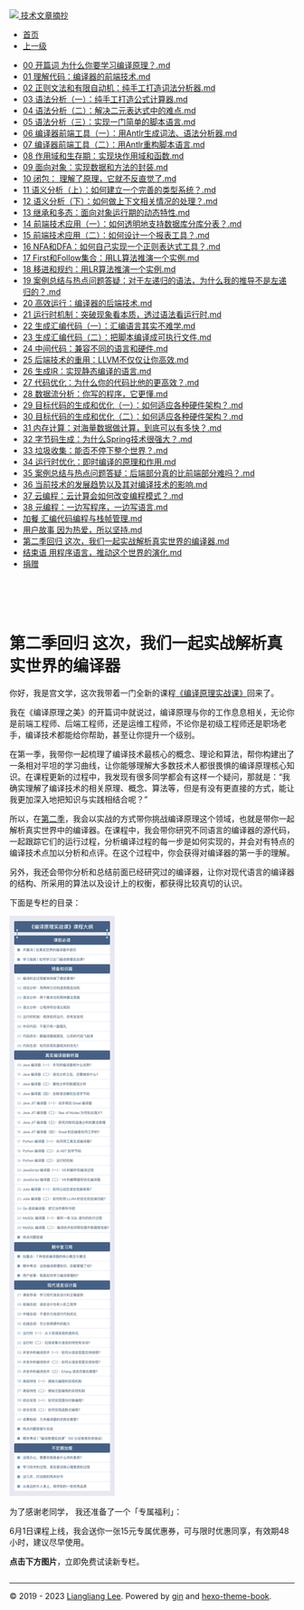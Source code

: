 <!DOCTYPE html>

<html xmlns="http://www.w3.org/1999/xhtml">
<head>
<head>
<meta content="text/html; charset=utf-8" http-equiv="Content-Type"/>
<meta content="width=device-width, initial-scale=1, maximum-scale=1.0, user-scalable=no" name="viewport"/>
<meta content="zh-cn" http-equiv="content-language"/>
<meta content="第二季回归 这次，我们一起实战解析真实世界的编译器" name="description"/>
<link href="/static/favicon.png" rel="icon"/>
<title>第二季回归 这次，我们一起实战解析真实世界的编译器 </title>
<link href="/static/index.css" rel="stylesheet"/>
<link href="/static/highlight.min.css" rel="stylesheet"/>
<script src="/static/highlight.min.js"></script>
<meta content="Hexo 4.2.0" name="generator"/>

</head>
<body>
<div class="book-container">
<div class="book-sidebar">
<div class="book-brand">
<a href="/">
<img src="/static/favicon.png"/>
<span>技术文章摘抄</span>
</a>
</div>
<div class="book-menu uncollapsible">
<ul class="uncollapsible">
<li><a class="current-tab" href="/">首页</a></li>
<li><a href="../">上一级</a></li>
</ul>
<ul class="uncollapsible">
<li>
<a class="menu-item" href="/%e4%b8%93%e6%a0%8f/%e7%bc%96%e8%af%91%e5%8e%9f%e7%90%86%e4%b9%8b%e7%be%8e/00%20%e5%bc%80%e7%af%87%e8%af%8d%20%e4%b8%ba%e4%bb%80%e4%b9%88%e4%bd%a0%e8%a6%81%e5%ad%a6%e4%b9%a0%e7%bc%96%e8%af%91%e5%8e%9f%e7%90%86%ef%bc%9f.md" id="00 开篇词 为什么你要学习编译原理？.md">00 开篇词 为什么你要学习编译原理？.md</a>
</li>
<li>
<a class="menu-item" href="/%e4%b8%93%e6%a0%8f/%e7%bc%96%e8%af%91%e5%8e%9f%e7%90%86%e4%b9%8b%e7%be%8e/01%20%e7%90%86%e8%a7%a3%e4%bb%a3%e7%a0%81%ef%bc%9a%e7%bc%96%e8%af%91%e5%99%a8%e7%9a%84%e5%89%8d%e7%ab%af%e6%8a%80%e6%9c%af.md" id="01 理解代码：编译器的前端技术.md">01 理解代码：编译器的前端技术.md</a>
</li>
<li>
<a class="menu-item" href="/%e4%b8%93%e6%a0%8f/%e7%bc%96%e8%af%91%e5%8e%9f%e7%90%86%e4%b9%8b%e7%be%8e/02%20%e6%ad%a3%e5%88%99%e6%96%87%e6%b3%95%e5%92%8c%e6%9c%89%e9%99%90%e8%87%aa%e5%8a%a8%e6%9c%ba%ef%bc%9a%e7%ba%af%e6%89%8b%e5%b7%a5%e6%89%93%e9%80%a0%e8%af%8d%e6%b3%95%e5%88%86%e6%9e%90%e5%99%a8.md" id="02 正则文法和有限自动机：纯手工打造词法分析器.md">02 正则文法和有限自动机：纯手工打造词法分析器.md</a>
</li>
<li>
<a class="menu-item" href="/%e4%b8%93%e6%a0%8f/%e7%bc%96%e8%af%91%e5%8e%9f%e7%90%86%e4%b9%8b%e7%be%8e/03%20%e8%af%ad%e6%b3%95%e5%88%86%e6%9e%90%ef%bc%88%e4%b8%80%ef%bc%89%ef%bc%9a%e7%ba%af%e6%89%8b%e5%b7%a5%e6%89%93%e9%80%a0%e5%85%ac%e5%bc%8f%e8%ae%a1%e7%ae%97%e5%99%a8.md" id="03 语法分析（一）：纯手工打造公式计算器.md">03 语法分析（一）：纯手工打造公式计算器.md</a>
</li>
<li>
<a class="menu-item" href="/%e4%b8%93%e6%a0%8f/%e7%bc%96%e8%af%91%e5%8e%9f%e7%90%86%e4%b9%8b%e7%be%8e/04%20%e8%af%ad%e6%b3%95%e5%88%86%e6%9e%90%ef%bc%88%e4%ba%8c%ef%bc%89%ef%bc%9a%e8%a7%a3%e5%86%b3%e4%ba%8c%e5%85%83%e8%a1%a8%e8%be%be%e5%bc%8f%e4%b8%ad%e7%9a%84%e9%9a%be%e7%82%b9.md" id="04 语法分析（二）：解决二元表达式中的难点.md">04 语法分析（二）：解决二元表达式中的难点.md</a>
</li>
<li>
<a class="menu-item" href="/%e4%b8%93%e6%a0%8f/%e7%bc%96%e8%af%91%e5%8e%9f%e7%90%86%e4%b9%8b%e7%be%8e/05%20%e8%af%ad%e6%b3%95%e5%88%86%e6%9e%90%ef%bc%88%e4%b8%89%ef%bc%89%ef%bc%9a%e5%ae%9e%e7%8e%b0%e4%b8%80%e9%97%a8%e7%ae%80%e5%8d%95%e7%9a%84%e8%84%9a%e6%9c%ac%e8%af%ad%e8%a8%80.md" id="05 语法分析（三）：实现一门简单的脚本语言.md">05 语法分析（三）：实现一门简单的脚本语言.md</a>
</li>
<li>
<a class="menu-item" href="/%e4%b8%93%e6%a0%8f/%e7%bc%96%e8%af%91%e5%8e%9f%e7%90%86%e4%b9%8b%e7%be%8e/06%20%e7%bc%96%e8%af%91%e5%99%a8%e5%89%8d%e7%ab%af%e5%b7%a5%e5%85%b7%ef%bc%88%e4%b8%80%ef%bc%89%ef%bc%9a%e7%94%a8Antlr%e7%94%9f%e6%88%90%e8%af%8d%e6%b3%95%e3%80%81%e8%af%ad%e6%b3%95%e5%88%86%e6%9e%90%e5%99%a8.md" id="06 编译器前端工具（一）：用Antlr生成词法、语法分析器.md">06 编译器前端工具（一）：用Antlr生成词法、语法分析器.md</a>
</li>
<li>
<a class="menu-item" href="/%e4%b8%93%e6%a0%8f/%e7%bc%96%e8%af%91%e5%8e%9f%e7%90%86%e4%b9%8b%e7%be%8e/07%20%e7%bc%96%e8%af%91%e5%99%a8%e5%89%8d%e7%ab%af%e5%b7%a5%e5%85%b7%ef%bc%88%e4%ba%8c%ef%bc%89%ef%bc%9a%e7%94%a8Antlr%e9%87%8d%e6%9e%84%e8%84%9a%e6%9c%ac%e8%af%ad%e8%a8%80.md" id="07 编译器前端工具（二）：用Antlr重构脚本语言.md">07 编译器前端工具（二）：用Antlr重构脚本语言.md</a>
</li>
<li>
<a class="menu-item" href="/%e4%b8%93%e6%a0%8f/%e7%bc%96%e8%af%91%e5%8e%9f%e7%90%86%e4%b9%8b%e7%be%8e/08%20%e4%bd%9c%e7%94%a8%e5%9f%9f%e5%92%8c%e7%94%9f%e5%ad%98%e6%9c%9f%ef%bc%9a%e5%ae%9e%e7%8e%b0%e5%9d%97%e4%bd%9c%e7%94%a8%e5%9f%9f%e5%92%8c%e5%87%bd%e6%95%b0.md" id="08 作用域和生存期：实现块作用域和函数.md">08 作用域和生存期：实现块作用域和函数.md</a>
</li>
<li>
<a class="menu-item" href="/%e4%b8%93%e6%a0%8f/%e7%bc%96%e8%af%91%e5%8e%9f%e7%90%86%e4%b9%8b%e7%be%8e/09%20%e9%9d%a2%e5%90%91%e5%af%b9%e8%b1%a1%ef%bc%9a%e5%ae%9e%e7%8e%b0%e6%95%b0%e6%8d%ae%e5%92%8c%e6%96%b9%e6%b3%95%e7%9a%84%e5%b0%81%e8%a3%85.md" id="09 面向对象：实现数据和方法的封装.md">09 面向对象：实现数据和方法的封装.md</a>
</li>
<li>
<a class="menu-item" href="/%e4%b8%93%e6%a0%8f/%e7%bc%96%e8%af%91%e5%8e%9f%e7%90%86%e4%b9%8b%e7%be%8e/10%20%e9%97%ad%e5%8c%85%ef%bc%9a%20%e7%90%86%e8%a7%a3%e4%ba%86%e5%8e%9f%e7%90%86%ef%bc%8c%e5%ae%83%e5%b0%b1%e4%b8%8d%e5%8f%8d%e7%9b%b4%e8%a7%89%e4%ba%86.md" id="10 闭包： 理解了原理，它就不反直觉了.md">10 闭包： 理解了原理，它就不反直觉了.md</a>
</li>
<li>
<a class="menu-item" href="/%e4%b8%93%e6%a0%8f/%e7%bc%96%e8%af%91%e5%8e%9f%e7%90%86%e4%b9%8b%e7%be%8e/11%20%e8%af%ad%e4%b9%89%e5%88%86%e6%9e%90%ef%bc%88%e4%b8%8a%ef%bc%89%ef%bc%9a%e5%a6%82%e4%bd%95%e5%bb%ba%e7%ab%8b%e4%b8%80%e4%b8%aa%e5%ae%8c%e5%96%84%e7%9a%84%e7%b1%bb%e5%9e%8b%e7%b3%bb%e7%bb%9f%ef%bc%9f.md" id="11 语义分析（上）：如何建立一个完善的类型系统？.md">11 语义分析（上）：如何建立一个完善的类型系统？.md</a>
</li>
<li>
<a class="menu-item" href="/%e4%b8%93%e6%a0%8f/%e7%bc%96%e8%af%91%e5%8e%9f%e7%90%86%e4%b9%8b%e7%be%8e/12%20%e8%af%ad%e4%b9%89%e5%88%86%e6%9e%90%ef%bc%88%e4%b8%8b%ef%bc%89%ef%bc%9a%e5%a6%82%e4%bd%95%e5%81%9a%e4%b8%8a%e4%b8%8b%e6%96%87%e7%9b%b8%e5%85%b3%e6%83%85%e5%86%b5%e7%9a%84%e5%a4%84%e7%90%86%ef%bc%9f.md" id="12 语义分析（下）：如何做上下文相关情况的处理？.md">12 语义分析（下）：如何做上下文相关情况的处理？.md</a>
</li>
<li>
<a class="menu-item" href="/%e4%b8%93%e6%a0%8f/%e7%bc%96%e8%af%91%e5%8e%9f%e7%90%86%e4%b9%8b%e7%be%8e/13%20%e7%bb%a7%e6%89%bf%e5%92%8c%e5%a4%9a%e6%80%81%ef%bc%9a%e9%9d%a2%e5%90%91%e5%af%b9%e8%b1%a1%e8%bf%90%e8%a1%8c%e6%9c%9f%e7%9a%84%e5%8a%a8%e6%80%81%e7%89%b9%e6%80%a7.md" id="13 继承和多态：面向对象运行期的动态特性.md">13 继承和多态：面向对象运行期的动态特性.md</a>
</li>
<li>
<a class="menu-item" href="/%e4%b8%93%e6%a0%8f/%e7%bc%96%e8%af%91%e5%8e%9f%e7%90%86%e4%b9%8b%e7%be%8e/14%20%e5%89%8d%e7%ab%af%e6%8a%80%e6%9c%af%e5%ba%94%e7%94%a8%ef%bc%88%e4%b8%80%ef%bc%89%ef%bc%9a%e5%a6%82%e4%bd%95%e9%80%8f%e6%98%8e%e5%9c%b0%e6%94%af%e6%8c%81%e6%95%b0%e6%8d%ae%e5%ba%93%e5%88%86%e5%ba%93%e5%88%86%e8%a1%a8%ef%bc%9f.md" id="14 前端技术应用（一）：如何透明地支持数据库分库分表？.md">14 前端技术应用（一）：如何透明地支持数据库分库分表？.md</a>
</li>
<li>
<a class="menu-item" href="/%e4%b8%93%e6%a0%8f/%e7%bc%96%e8%af%91%e5%8e%9f%e7%90%86%e4%b9%8b%e7%be%8e/15%20%e5%89%8d%e7%ab%af%e6%8a%80%e6%9c%af%e5%ba%94%e7%94%a8%ef%bc%88%e4%ba%8c%ef%bc%89%ef%bc%9a%e5%a6%82%e4%bd%95%e8%ae%be%e8%ae%a1%e4%b8%80%e4%b8%aa%e6%8a%a5%e8%a1%a8%e5%b7%a5%e5%85%b7%ef%bc%9f.md" id="15 前端技术应用（二）：如何设计一个报表工具？.md">15 前端技术应用（二）：如何设计一个报表工具？.md</a>
</li>
<li>
<a class="menu-item" href="/%e4%b8%93%e6%a0%8f/%e7%bc%96%e8%af%91%e5%8e%9f%e7%90%86%e4%b9%8b%e7%be%8e/16%20NFA%e5%92%8cDFA%ef%bc%9a%e5%a6%82%e4%bd%95%e8%87%aa%e5%b7%b1%e5%ae%9e%e7%8e%b0%e4%b8%80%e4%b8%aa%e6%ad%a3%e5%88%99%e8%a1%a8%e8%be%be%e5%bc%8f%e5%b7%a5%e5%85%b7%ef%bc%9f.md" id="16 NFA和DFA：如何自己实现一个正则表达式工具？.md">16 NFA和DFA：如何自己实现一个正则表达式工具？.md</a>
</li>
<li>
<a class="menu-item" href="/%e4%b8%93%e6%a0%8f/%e7%bc%96%e8%af%91%e5%8e%9f%e7%90%86%e4%b9%8b%e7%be%8e/17%20First%e5%92%8cFollow%e9%9b%86%e5%90%88%ef%bc%9a%e7%94%a8LL%e7%ae%97%e6%b3%95%e6%8e%a8%e6%bc%94%e4%b8%80%e4%b8%aa%e5%ae%9e%e4%be%8b.md" id="17 First和Follow集合：用LL算法推演一个实例.md">17 First和Follow集合：用LL算法推演一个实例.md</a>
</li>
<li>
<a class="menu-item" href="/%e4%b8%93%e6%a0%8f/%e7%bc%96%e8%af%91%e5%8e%9f%e7%90%86%e4%b9%8b%e7%be%8e/18%20%e7%a7%bb%e8%bf%9b%e5%92%8c%e8%a7%84%e7%ba%a6%ef%bc%9a%e7%94%a8LR%e7%ae%97%e6%b3%95%e6%8e%a8%e6%bc%94%e4%b8%80%e4%b8%aa%e5%ae%9e%e4%be%8b.md" id="18 移进和规约：用LR算法推演一个实例.md">18 移进和规约：用LR算法推演一个实例.md</a>
</li>
<li>
<a class="menu-item" href="/%e4%b8%93%e6%a0%8f/%e7%bc%96%e8%af%91%e5%8e%9f%e7%90%86%e4%b9%8b%e7%be%8e/19%20%e6%a1%88%e4%be%8b%e6%80%bb%e7%bb%93%e4%b8%8e%e7%83%ad%e7%82%b9%e9%97%ae%e9%a2%98%e7%ad%94%e7%96%91%ef%bc%9a%e5%af%b9%e4%ba%8e%e5%b7%a6%e9%80%92%e5%bd%92%e7%9a%84%e8%af%ad%e6%b3%95%ef%bc%8c%e4%b8%ba%e4%bb%80%e4%b9%88%e6%88%91%e7%9a%84%e6%8e%a8%e5%af%bc%e4%b8%8d%e6%98%af%e5%b7%a6%e9%80%92%e5%bd%92%e7%9a%84%ef%bc%9f.md" id="19 案例总结与热点问题答疑：对于左递归的语法，为什么我的推导不是左递归的？.md">19 案例总结与热点问题答疑：对于左递归的语法，为什么我的推导不是左递归的？.md</a>
</li>
<li>
<a class="menu-item" href="/%e4%b8%93%e6%a0%8f/%e7%bc%96%e8%af%91%e5%8e%9f%e7%90%86%e4%b9%8b%e7%be%8e/20%20%e9%ab%98%e6%95%88%e8%bf%90%e8%a1%8c%ef%bc%9a%e7%bc%96%e8%af%91%e5%99%a8%e7%9a%84%e5%90%8e%e7%ab%af%e6%8a%80%e6%9c%af.md" id="20 高效运行：编译器的后端技术.md">20 高效运行：编译器的后端技术.md</a>
</li>
<li>
<a class="menu-item" href="/%e4%b8%93%e6%a0%8f/%e7%bc%96%e8%af%91%e5%8e%9f%e7%90%86%e4%b9%8b%e7%be%8e/21%20%e8%bf%90%e8%a1%8c%e6%97%b6%e6%9c%ba%e5%88%b6%ef%bc%9a%e7%aa%81%e7%a0%b4%e7%8e%b0%e8%b1%a1%e7%9c%8b%e6%9c%ac%e8%b4%a8%ef%bc%8c%e9%80%8f%e8%bf%87%e8%af%ad%e6%b3%95%e7%9c%8b%e8%bf%90%e8%a1%8c%e6%97%b6.md" id="21 运行时机制：突破现象看本质，透过语法看运行时.md">21 运行时机制：突破现象看本质，透过语法看运行时.md</a>
</li>
<li>
<a class="menu-item" href="/%e4%b8%93%e6%a0%8f/%e7%bc%96%e8%af%91%e5%8e%9f%e7%90%86%e4%b9%8b%e7%be%8e/22%20%e7%94%9f%e6%88%90%e6%b1%87%e7%bc%96%e4%bb%a3%e7%a0%81%ef%bc%88%e4%b8%80%ef%bc%89%ef%bc%9a%e6%b1%87%e7%bc%96%e8%af%ad%e8%a8%80%e5%85%b6%e5%ae%9e%e4%b8%8d%e9%9a%be%e5%ad%a6.md" id="22 生成汇编代码（一）：汇编语言其实不难学.md">22 生成汇编代码（一）：汇编语言其实不难学.md</a>
</li>
<li>
<a class="menu-item" href="/%e4%b8%93%e6%a0%8f/%e7%bc%96%e8%af%91%e5%8e%9f%e7%90%86%e4%b9%8b%e7%be%8e/23%20%e7%94%9f%e6%88%90%e6%b1%87%e7%bc%96%e4%bb%a3%e7%a0%81%ef%bc%88%e4%ba%8c%ef%bc%89%ef%bc%9a%e6%8a%8a%e8%84%9a%e6%9c%ac%e7%bc%96%e8%af%91%e6%88%90%e5%8f%af%e6%89%a7%e8%a1%8c%e6%96%87%e4%bb%b6.md" id="23 生成汇编代码（二）：把脚本编译成可执行文件.md">23 生成汇编代码（二）：把脚本编译成可执行文件.md</a>
</li>
<li>
<a class="menu-item" href="/%e4%b8%93%e6%a0%8f/%e7%bc%96%e8%af%91%e5%8e%9f%e7%90%86%e4%b9%8b%e7%be%8e/24%20%e4%b8%ad%e9%97%b4%e4%bb%a3%e7%a0%81%ef%bc%9a%e5%85%bc%e5%ae%b9%e4%b8%8d%e5%90%8c%e7%9a%84%e8%af%ad%e8%a8%80%e5%92%8c%e7%a1%ac%e4%bb%b6.md" id="24 中间代码：兼容不同的语言和硬件.md">24 中间代码：兼容不同的语言和硬件.md</a>
</li>
<li>
<a class="menu-item" href="/%e4%b8%93%e6%a0%8f/%e7%bc%96%e8%af%91%e5%8e%9f%e7%90%86%e4%b9%8b%e7%be%8e/25%20%e5%90%8e%e7%ab%af%e6%8a%80%e6%9c%af%e7%9a%84%e9%87%8d%e7%94%a8%ef%bc%9aLLVM%e4%b8%8d%e4%bb%85%e4%bb%85%e8%ae%a9%e4%bd%a0%e9%ab%98%e6%95%88.md" id="25 后端技术的重用：LLVM不仅仅让你高效.md">25 后端技术的重用：LLVM不仅仅让你高效.md</a>
</li>
<li>
<a class="menu-item" href="/%e4%b8%93%e6%a0%8f/%e7%bc%96%e8%af%91%e5%8e%9f%e7%90%86%e4%b9%8b%e7%be%8e/26%20%e7%94%9f%e6%88%90IR%ef%bc%9a%e5%ae%9e%e7%8e%b0%e9%9d%99%e6%80%81%e7%bc%96%e8%af%91%e7%9a%84%e8%af%ad%e8%a8%80.md" id="26 生成IR：实现静态编译的语言.md">26 生成IR：实现静态编译的语言.md</a>
</li>
<li>
<a class="menu-item" href="/%e4%b8%93%e6%a0%8f/%e7%bc%96%e8%af%91%e5%8e%9f%e7%90%86%e4%b9%8b%e7%be%8e/27%20%e4%bb%a3%e7%a0%81%e4%bc%98%e5%8c%96%ef%bc%9a%e4%b8%ba%e4%bb%80%e4%b9%88%e4%bd%a0%e7%9a%84%e4%bb%a3%e7%a0%81%e6%af%94%e4%bb%96%e7%9a%84%e6%9b%b4%e9%ab%98%e6%95%88%ef%bc%9f.md" id="27 代码优化：为什么你的代码比他的更高效？.md">27 代码优化：为什么你的代码比他的更高效？.md</a>
</li>
<li>
<a class="menu-item" href="/%e4%b8%93%e6%a0%8f/%e7%bc%96%e8%af%91%e5%8e%9f%e7%90%86%e4%b9%8b%e7%be%8e/28%20%e6%95%b0%e6%8d%ae%e6%b5%81%e5%88%86%e6%9e%90%ef%bc%9a%e4%bd%a0%e5%86%99%e7%9a%84%e7%a8%8b%e5%ba%8f%ef%bc%8c%e5%ae%83%e6%9b%b4%e6%87%82.md" id="28 数据流分析：你写的程序，它更懂.md">28 数据流分析：你写的程序，它更懂.md</a>
</li>
<li>
<a class="menu-item" href="/%e4%b8%93%e6%a0%8f/%e7%bc%96%e8%af%91%e5%8e%9f%e7%90%86%e4%b9%8b%e7%be%8e/29%20%e7%9b%ae%e6%a0%87%e4%bb%a3%e7%a0%81%e7%9a%84%e7%94%9f%e6%88%90%e5%92%8c%e4%bc%98%e5%8c%96%ef%bc%88%e4%b8%80%ef%bc%89%ef%bc%9a%e5%a6%82%e4%bd%95%e9%80%82%e5%ba%94%e5%90%84%e7%a7%8d%e7%a1%ac%e4%bb%b6%e6%9e%b6%e6%9e%84%ef%bc%9f.md" id="29 目标代码的生成和优化（一）：如何适应各种硬件架构？.md">29 目标代码的生成和优化（一）：如何适应各种硬件架构？.md</a>
</li>
<li>
<a class="menu-item" href="/%e4%b8%93%e6%a0%8f/%e7%bc%96%e8%af%91%e5%8e%9f%e7%90%86%e4%b9%8b%e7%be%8e/30%20%e7%9b%ae%e6%a0%87%e4%bb%a3%e7%a0%81%e7%9a%84%e7%94%9f%e6%88%90%e5%92%8c%e4%bc%98%e5%8c%96%ef%bc%88%e4%ba%8c%ef%bc%89%ef%bc%9a%e5%a6%82%e4%bd%95%e9%80%82%e5%ba%94%e5%90%84%e7%a7%8d%e7%a1%ac%e4%bb%b6%e6%9e%b6%e6%9e%84%ef%bc%9f.md" id="30 目标代码的生成和优化（二）：如何适应各种硬件架构？.md">30 目标代码的生成和优化（二）：如何适应各种硬件架构？.md</a>
</li>
<li>
<a class="menu-item" href="/%e4%b8%93%e6%a0%8f/%e7%bc%96%e8%af%91%e5%8e%9f%e7%90%86%e4%b9%8b%e7%be%8e/31%20%e5%86%85%e5%ad%98%e8%ae%a1%e7%ae%97%ef%bc%9a%e5%af%b9%e6%b5%b7%e9%87%8f%e6%95%b0%e6%8d%ae%e5%81%9a%e8%ae%a1%e7%ae%97%ef%bc%8c%e5%88%b0%e5%ba%95%e5%8f%af%e4%bb%a5%e6%9c%89%e5%a4%9a%e5%bf%ab%ef%bc%9f.md" id="31 内存计算：对海量数据做计算，到底可以有多快？.md">31 内存计算：对海量数据做计算，到底可以有多快？.md</a>
</li>
<li>
<a class="menu-item" href="/%e4%b8%93%e6%a0%8f/%e7%bc%96%e8%af%91%e5%8e%9f%e7%90%86%e4%b9%8b%e7%be%8e/32%20%e5%ad%97%e8%8a%82%e7%a0%81%e7%94%9f%e6%88%90%ef%bc%9a%e4%b8%ba%e4%bb%80%e4%b9%88Spring%e6%8a%80%e6%9c%af%e5%be%88%e5%bc%ba%e5%a4%a7%ef%bc%9f.md" id="32 字节码生成：为什么Spring技术很强大？.md">32 字节码生成：为什么Spring技术很强大？.md</a>
</li>
<li>
<a class="menu-item" href="/%e4%b8%93%e6%a0%8f/%e7%bc%96%e8%af%91%e5%8e%9f%e7%90%86%e4%b9%8b%e7%be%8e/33%20%e5%9e%83%e5%9c%be%e6%94%b6%e9%9b%86%ef%bc%9a%e8%83%bd%e5%90%a6%e4%b8%8d%e5%81%9c%e4%b8%8b%e6%95%b4%e4%b8%aa%e4%b8%96%e7%95%8c%ef%bc%9f.md" id="33 垃圾收集：能否不停下整个世界？.md">33 垃圾收集：能否不停下整个世界？.md</a>
</li>
<li>
<a class="menu-item" href="/%e4%b8%93%e6%a0%8f/%e7%bc%96%e8%af%91%e5%8e%9f%e7%90%86%e4%b9%8b%e7%be%8e/34%20%e8%bf%90%e8%a1%8c%e6%97%b6%e4%bc%98%e5%8c%96%ef%bc%9a%e5%8d%b3%e6%97%b6%e7%bc%96%e8%af%91%e7%9a%84%e5%8e%9f%e7%90%86%e5%92%8c%e4%bd%9c%e7%94%a8.md" id="34 运行时优化：即时编译的原理和作用.md">34 运行时优化：即时编译的原理和作用.md</a>
</li>
<li>
<a class="menu-item" href="/%e4%b8%93%e6%a0%8f/%e7%bc%96%e8%af%91%e5%8e%9f%e7%90%86%e4%b9%8b%e7%be%8e/35%20%e6%a1%88%e4%be%8b%e6%80%bb%e7%bb%93%e4%b8%8e%e7%83%ad%e7%82%b9%e9%97%ae%e9%a2%98%e7%ad%94%e7%96%91%ef%bc%9a%e5%90%8e%e7%ab%af%e9%83%a8%e5%88%86%e7%9c%9f%e7%9a%84%e6%af%94%e5%89%8d%e7%ab%af%e9%83%a8%e5%88%86%e9%9a%be%e5%90%97%ef%bc%9f.md" id="35 案例总结与热点问题答疑：后端部分真的比前端部分难吗？.md">35 案例总结与热点问题答疑：后端部分真的比前端部分难吗？.md</a>
</li>
<li>
<a class="menu-item" href="/%e4%b8%93%e6%a0%8f/%e7%bc%96%e8%af%91%e5%8e%9f%e7%90%86%e4%b9%8b%e7%be%8e/36%20%e5%bd%93%e5%89%8d%e6%8a%80%e6%9c%af%e7%9a%84%e5%8f%91%e5%b1%95%e8%b6%8b%e5%8a%bf%e4%bb%a5%e5%8f%8a%e5%85%b6%e5%af%b9%e7%bc%96%e8%af%91%e6%8a%80%e6%9c%af%e7%9a%84%e5%bd%b1%e5%93%8d.md" id="36 当前技术的发展趋势以及其对编译技术的影响.md">36 当前技术的发展趋势以及其对编译技术的影响.md</a>
</li>
<li>
<a class="menu-item" href="/%e4%b8%93%e6%a0%8f/%e7%bc%96%e8%af%91%e5%8e%9f%e7%90%86%e4%b9%8b%e7%be%8e/37%20%20%e4%ba%91%e7%bc%96%e7%a8%8b%ef%bc%9a%e4%ba%91%e8%ae%a1%e7%ae%97%e4%bc%9a%e5%a6%82%e4%bd%95%e6%94%b9%e5%8f%98%e7%bc%96%e7%a8%8b%e6%a8%a1%e5%bc%8f%ef%bc%9f.md" id="37  云编程：云计算会如何改变编程模式？.md">37  云编程：云计算会如何改变编程模式？.md</a>
</li>
<li>
<a class="menu-item" href="/%e4%b8%93%e6%a0%8f/%e7%bc%96%e8%af%91%e5%8e%9f%e7%90%86%e4%b9%8b%e7%be%8e/38%20%e5%85%83%e7%bc%96%e7%a8%8b%ef%bc%9a%e4%b8%80%e8%be%b9%e5%86%99%e7%a8%8b%e5%ba%8f%ef%bc%8c%e4%b8%80%e8%be%b9%e5%86%99%e8%af%ad%e8%a8%80.md" id="38 元编程：一边写程序，一边写语言.md">38 元编程：一边写程序，一边写语言.md</a>
</li>
<li>
<a class="menu-item" href="/%e4%b8%93%e6%a0%8f/%e7%bc%96%e8%af%91%e5%8e%9f%e7%90%86%e4%b9%8b%e7%be%8e/%e5%8a%a0%e9%a4%90%20%e6%b1%87%e7%bc%96%e4%bb%a3%e7%a0%81%e7%bc%96%e7%a8%8b%e4%b8%8e%e6%a0%88%e5%b8%a7%e7%ae%a1%e7%90%86.md" id="加餐 汇编代码编程与栈帧管理.md">加餐 汇编代码编程与栈帧管理.md</a>
</li>
<li>
<a class="menu-item" href="/%e4%b8%93%e6%a0%8f/%e7%bc%96%e8%af%91%e5%8e%9f%e7%90%86%e4%b9%8b%e7%be%8e/%e7%94%a8%e6%88%b7%e6%95%85%e4%ba%8b%20%e5%9b%a0%e4%b8%ba%e7%83%ad%e7%88%b1%ef%bc%8c%e6%89%80%e4%bb%a5%e5%9d%9a%e6%8c%81.md" id="用户故事 因为热爱，所以坚持.md">用户故事 因为热爱，所以坚持.md</a>
</li>
<li>
<a class="menu-item" href="/%e4%b8%93%e6%a0%8f/%e7%bc%96%e8%af%91%e5%8e%9f%e7%90%86%e4%b9%8b%e7%be%8e/%e7%ac%ac%e4%ba%8c%e5%ad%a3%e5%9b%9e%e5%bd%92%20%e8%bf%99%e6%ac%a1%ef%bc%8c%e6%88%91%e4%bb%ac%e4%b8%80%e8%b5%b7%e5%ae%9e%e6%88%98%e8%a7%a3%e6%9e%90%e7%9c%9f%e5%ae%9e%e4%b8%96%e7%95%8c%e7%9a%84%e7%bc%96%e8%af%91%e5%99%a8.md" id="第二季回归 这次，我们一起实战解析真实世界的编译器.md">第二季回归 这次，我们一起实战解析真实世界的编译器.md</a>
</li>
<li>
<a class="menu-item" href="/%e4%b8%93%e6%a0%8f/%e7%bc%96%e8%af%91%e5%8e%9f%e7%90%86%e4%b9%8b%e7%be%8e/%e7%bb%93%e6%9d%9f%e8%af%ad%20%e7%94%a8%e7%a8%8b%e5%ba%8f%e8%af%ad%e8%a8%80%ef%bc%8c%e6%8e%a8%e5%8a%a8%e8%bf%99%e4%b8%aa%e4%b8%96%e7%95%8c%e7%9a%84%e6%bc%94%e5%8c%96.md" id="结束语 用程序语言，推动这个世界的演化.md">结束语 用程序语言，推动这个世界的演化.md</a>
</li>
<li><a href="/assets/捐赠.md">捐赠</a></li>
</ul>
</div>
</div>
<div class="sidebar-toggle" onclick="sidebar_toggle()" onmouseleave="remove_inner()" onmouseover="add_inner()">
<div class="sidebar-toggle-inner"></div>
</div>
<div class="off-canvas-content">
<div class="columns">
<div class="column col-12 col-lg-12">
<div class="book-navbar">
<header class="navbar">
<section class="navbar-section">
<a onclick="open_sidebar()">
<i class="icon icon-menu"></i>
</a>
</section>
</header>
</div>
<div class="book-content" style="max-width: 960px; margin: 0 auto;
    overflow-x: auto;
    overflow-y: hidden;">
<div class="book-post">

<p align="center" id="tip"></p>
<h1 class="title" data-id="第二季回归 这次，我们一起实战解析真实世界的编译器" id="title">第二季回归 这次，我们一起实战解析真实世界的编译器</h1>
<div><p>你好，我是宫文学，这次我带着一门全新的课程<a href="https://time.geekbang.org/column/intro/314?utm_term=zeusULN89&amp;utm_source=app&amp;utm_medium=geektime&amp;utm_campaign=314-presell&amp;utm_content=diyijijiacan0601" target="_blank">《编译原理实战课》</a>回来了。</p>
<p>我在《编译原理之美》的开篇词中就说过，编译原理与你的工作息息相关，无论你是前端工程师、后端工程师，还是运维工程师，不论你是初级工程师还是职场老手，编译技术都能给你帮助，甚至让你提升一个级别。</p>
<p>在第一季，我带你一起梳理了编译技术最核心的概念、理论和算法，帮你构建出了一条相对平坦的学习曲线，让你能够理解大多数技术人都很畏惧的编译原理核心知识。在课程更新的过程中，我发现有很多同学都会有这样一个疑问，那就是：“我确实理解了编译技术的相关原理、概念、算法等，但是有没有更直接的方式，能让我更加深入地把知识与实践相结合呢？”</p>
<p>所以，在<a href="https://time.geekbang.org/column/intro/314?utm_term=zeusULN89&amp;utm_source=app&amp;utm_medium=geektime&amp;utm_campaign=314-presell&amp;utm_content=diyijijiacan0601" target="_blank">第二季</a>，我会以实战的方式带你挑战编译原理这个领域，也就是带你一起解析真实世界中的编译器。在课程中，我会带你研究不同语言的编译器的源代码，一起跟踪它们的运行过程，分析编译过程的每一步是如何实现的，并会对有特点的编译技术点加以分析和点评。在这个过程中，你会获得对编译器的第一手的理解。</p>
<p>另外，我还会带你分析和总结前面已经研究过的编译器，让你对现代语言的编译器的结构、所采用的算法以及设计上的权衡，都获得比较真切的认识。</p>
<p>下面是专栏的目录：</p>
<p><img alt="" src="assets/108994bed374404b8d02080b95bf0ed3.jpg"/></p>
<p>为了感谢老同学， 我还准备了一个「专属福利」：</p>
<p>6月1日课程上线，我会送你一张15元专属优惠券，可与限时优惠同享，有效期48小时，建议尽早使用。</p>
<p><strong>点击下方图片</strong>，立即免费试读新专栏。</p>
</div>
</div>
<div>
<div id="prePage" style="float: left">
</div>
<div id="nextPage" style="float: right">
</div>
</div>
</div>
</div>
</div>
<div class="copyright">
<hr/>
<p>© 2019 - 2023 <a href="/cdn-cgi/l/email-protection#7e121212474a4f4f4e493e19131f1712501d1113" target="_blank">Liangliang Lee</a>.
                    Powered by <a href="https://github.com/gin-gonic/gin" target="_blank">gin</a> and <a href="https://github.com/kaiiiz/hexo-theme-book" target="_blank">hexo-theme-book</a>.</p>
</div>
</div>
<a class="off-canvas-overlay" onclick="hide_canvas()"></a>
</div>
<script>(function(){function c(){var b=a.contentDocument||a.contentWindow.document;if(b){var d=b.createElement('script');d.innerHTML="window.__CF$cv$params={r:'8f0e596b7d4184b8',t:'MTczNDAxMzE2NS4wMDAwMDA='};var a=document.createElement('script');a.nonce='';a.src='/cdn-cgi/challenge-platform/scripts/jsd/main.js';document.getElementsByTagName('head')[0].appendChild(a);";b.getElementsByTagName('head')[0].appendChild(d)}}if(document.body){var a=document.createElement('iframe');a.height=1;a.width=1;a.style.position='absolute';a.style.top=0;a.style.left=0;a.style.border='none';a.style.visibility='hidden';document.body.appendChild(a);if('loading'!==document.readyState)c();else if(window.addEventListener)document.addEventListener('DOMContentLoaded',c);else{var e=document.onreadystatechange||function(){};document.onreadystatechange=function(b){e(b);'loading'!==document.readyState&&(document.onreadystatechange=e,c())}}}})();</script></body>

<script src="/static/index.js"></script>
</head></html>
